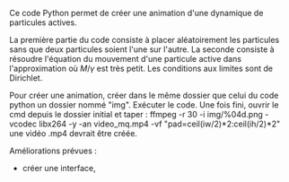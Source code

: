 Ce code Python permet de créer une animation d'une dynamique de particules actives.

La première partie du code consiste à placer aléatoirement les particules sans que deux particules soient l'une sur l'autre. La seconde consiste à résoudre l'équation du mouvement d'une particule active dans l'approximation où $M/ \gamma$ est très petit. Les conditions aux limites sont de Dirichlet.

Pour créer une animation, créer dans le même dossier que celui du code python un dossier nommé "img". Exécuter le code. Une fois fini, ouvrir le cmd depuis le dossier initial et taper : ffmpeg -r 30 -i img/%04d.png -vcodec libx264 -y -an video_mq.mp4 -vf "pad=ceil(iw/2)*2:ceil(ih/2)*2"
une vidéo .mp4 devrait être créée.

Améliorations prévues :
- créer une interface,

